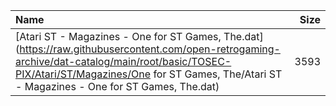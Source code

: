 |Name|Size|
|:---|---:|
|[Atari ST - Magazines - One for ST Games, The.dat](https://raw.githubusercontent.com/open-retrogaming-archive/dat-catalog/main/root/basic/TOSEC-PIX/Atari/ST/Magazines/One for ST Games, The/Atari ST - Magazines - One for ST Games, The.dat)|3593|

